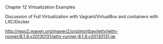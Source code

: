 Chapter 12 Virtualization Examples

Discussion of Full Virtualization with Vagrant/VirtualBox and containers with LXC/Docker

http://repo2.maven.org/maven2/org/mortbay/jetty/jetty-runner/8.1.9.v20130131/jetty-runner-8.1.9.v20130131.jar